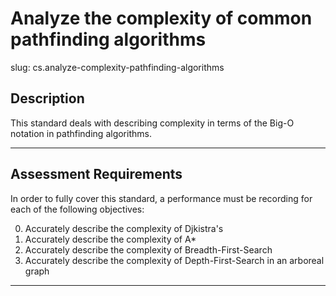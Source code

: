 # Analyze the complexity of common pathfinding algorithms

slug: cs.analyze-complexity-pathfinding-algorithms

## Description
This standard deals with describing complexity in terms of the Big-O notation in pathfinding algorithms.

---
## Assessment Requirements
In order to fully cover this standard, a performance must be recording for each of the following objectives:

0. Accurately describe the complexity of Djkistra's
1. Accurately describe the complexity of A*
2. Accurately describe the complexity of Breadth-First-Search
3. Accurately describe the complexity of Depth-First-Search in an arboreal graph

---
